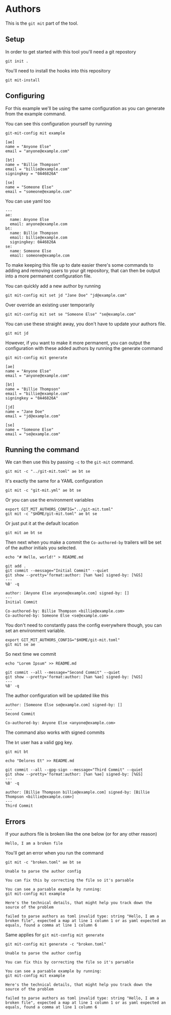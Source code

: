 # Authors

This is the `git mit` part of the tool.

## Setup

In order to get started with this tool you'll need a git repostory

```shell,script(name="1", expected_exit_code=0)
git init .
```

You'll need to install the hooks into this repository

```shell,script(name="2", expected_exit_code=0)
git mit-install
```

## Configuring

For this example we'll be using the same configuration as you can
generate from the example command.

You can see this configuration yourself by running

```shell,script(name="3")
git-mit-config mit example
```

```toml,verify(script_name="3", stream=stdout)
[ae]
name = "Anyone Else"
email = "anyone@example.com"

[bt]
name = "Billie Thompson"
email = "billie@example.com"
signingkey = "0A46826A"

[se]
name = "Someone Else"
email = "someone@example.com"

```

You can use yaml too

```yaml,file(path="git-mit.yml")
---
ae:
  name: Anyone Else
  email: anyone@example.com
bt:
  name: Billie Thompson
  email: billie@example.com
  signingkey: 0A46826A
se:
  name: Someone Else
  email: someone@example.com
```

To make keeping this file up to date easier there's some commands
to adding and removing users to your git repository, that can 
then be output into a more permanent configuration file. 

You can quickly add a new author by running

```shell,script(name="3", expected_exit_code=0)
git mit-config mit set jd "Jane Doe" "jd@example.com"
```

Over override an existing user temporarily

```shell,script(name="3", expected_exit_code=0)
git mit-config mit set se "Someone Else" "se@example.com"
```

You can use these straight away, you don't have to update your 
authors file.

```shell,script(name="6", expected_exit_code=0)
git mit jd
```

However, if you want to make it more permanent, you can output 
the configuration with these added authors by running the 
generate command

```shell,script(name="3", expected_exit_code=0)
git mit-config mit generate
```

```toml,skip()
[ae]
name = "Anyone Else"
email = "anyone@example.com"

[bt]
name = "Billie Thompson"
email = "billie@example.com"
signingkey = "0A46826A"

[jd]
name = "Jane Doe"
email = "jd@example.com"

[se]
name = "Someone Else"
email = "se@example.com"

```


## Running the command

We can then use this by passing `-c` to the `git-mit` command.

```shell,script(name="4", expected_exit_code=0)
git mit -c "../git-mit.toml" ae bt se
```

It's exactly the same for a YAML configuration

```shell,script(name="4", expected_exit_code=0)
git mit -c "git-mit.yml" ae bt se
```

Or you can use the environment variables

```shell,script(name="5", expected_exit_code=0)
export GIT_MIT_AUTHORS_CONFIG="../git-mit.toml"
git mit -c "$HOME/git-mit.toml" ae bt se
```

Or just put it at the default location

```shell,script(name="6", expected_exit_code=0)
git mit ae bt se
```

Then next when you make a commit the `Co-authored-by` trailers will be
set of the author initials you selected.

```shell,script(name="7", expected_exit_code=0)
echo "# Hello, world!" > README.md

git add .
git commit --message="Initial Commit" --quiet
git show --pretty='format:author: [%an %ae] signed-by: [%GS] 
---
%B' -q
```

```text,verify(script_name="7", stream=stdout)
author: [Anyone Else anyone@example.com] signed-by: [] 
---
Initial Commit

Co-authored-by: Billie Thompson <billie@example.com>
Co-authored-by: Someone Else <se@example.com>
```

You don't need to constantly pass the config everywhere though, you can
set an environment variable.

```shell,script(name="8", expected_exit_code=0)
export GIT_MIT_AUTHORS_CONFIG="$HOME/git-mit.toml"
git mit se ae
```

So next time we commit

```shell,script(name="9", expected_exit_code=0)
echo "Lorem Ipsum" >> README.md

git commit --all --message="Second Commit" --quiet
git show --pretty='format:author: [%an %ae] signed-by: [%GS] 
---
%B' -q
```

The author configuration will be updated like this

```text,verify(script_name="9", stream=stdout)
author: [Someone Else se@example.com] signed-by: [] 
---
Second Commit

Co-authored-by: Anyone Else <anyone@example.com>
```

The command also works with signed commits

The `bt` user has a valid gpg key.


```shell,script(name="10", expected_exit_code=0)
git mit bt
```

```shell,script(name="10", expected_exit_code=0)
echo "Delores Et" >> README.md

git commit --all --gpg-sign --message="Third Commit" --quiet
git show --pretty='format:author: [%an %ae] signed-by: [%GS] 
---
%B' -q
```

```text,verify(script_name="10", stream=stdout)
author: [Billie Thompson billie@example.com] signed-by: [Billie Thompson <billie@example.com>] 
---
Third Commit
```

## Errors

If your authors file is broken like the one below (or for any other reason)


```toml,file(path="broken.toml")
Hello, I am a broken file
```

You'll get an error when you run the command

```shell,script(name="error-mit", expected_exit_code=4)
git mit -c "broken.toml" ae bt se
```
```text,verify(script_name="error-mit", stream=stderr)
Unable to parse the author config

You can fix this by correcting the file so it's parsable

You can see a parsable example by running:
git mit-config mit example

Here's the technical details, that might help you track down the source of the problem

failed to parse authors as toml invalid type: string "Hello, I am a broken file", expected a map at line 1 column 1 or as yaml expected an equals, found a comma at line 1 column 6
```

Same applies for `git mit-config mit generate`

```shell,script(name="error-mit-config-set", expected_exit_code=4)
git mit-config mit generate -c "broken.toml"
```

```text,verify(script_name="error-mit-config-set", stream=stderr)
Unable to parse the author config

You can fix this by correcting the file so it's parsable

You can see a parsable example by running:
git mit-config mit example

Here's the technical details, that might help you track down the source of the problem

failed to parse authors as toml invalid type: string "Hello, I am a broken file", expected a map at line 1 column 1 or as yaml expected an equals, found a comma at line 1 column 6
```
